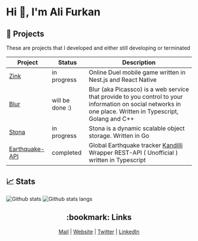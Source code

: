 # Hi 👋, I'm Ali Furkan

## :tada: Projects
These are projects that I developed and either still developing or terminated

| Project                                                     | Status                | Description                                                  |
|-------------------------------------------------------------|-----------------------|--------------------------------------------------------------|
|[Zink](https://github.com/ali-furkan/zink)                   | in progress           | Online Duel mobile game written in Nest.js and React Native |
|[Blur](https://github.com/auth-blur)                         | will be done :)       | Blur (aka Picassco) is a web service that provide to you control to your information on social networks in one place. Written in Typescript, Golang and C++ |
|[Stona](https://github.com/ali-furkan/stona)                 | in progress           | Stona is a dynamic scalable object storage. Written in Go |
|[Earthquake-API](https://github.com/ali-furkan/earthquake)   | completed             | Global Earthquake tracker [Kandilli](http://sc3.koeri.boun.edu.tr/eqevents/events.html) Wrapper REST-API ( Unofficial ) written in Typescript |

## :chart_with_upwards_trend: Stats
![Github stats](https://github-readme-stats.vercel.app/api?username=ali-furkan&show_icons=true&theme=tokyonight&cache_seconds=43200)
![Github stats langs](https://github-readme-stats.vercel.app/api/top-langs?username=ali-furkan&layout=compact&show_icons=true&theme=tokyonight&cache_seconds=43200)

<h2 align="center">:bookmark: Links</h2>

<p align="center">
  <a href="mailto:me@alifurkan.dev">Mail</a> |
  <a href="https://alifurkan.dev">Website</a> |
  <a href="https://twitter.com/AliFurkqn">Twitter</a> |
  <a href="https://www.linkedin.com/in/ali-furkqn-kurt-38621b153">LinkedIn</a>
</p>
